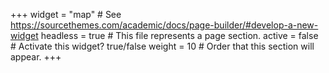 +++
widget = "map"  # See https://sourcethemes.com/academic/docs/page-builder/#develop-a-new-widget
headless = true  # This file represents a page section.
active = false  # Activate this widget? true/false
weight = 10  # Order that this section will appear.
+++




